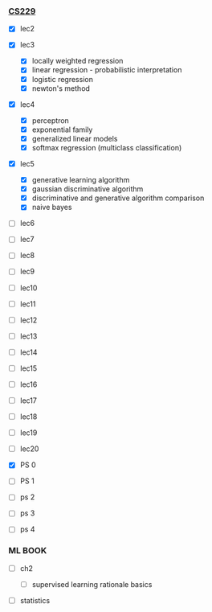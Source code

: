 
 ### [CS229](https://www.youtube.com/watch?v=het9HFqo1TQ&list=PLoROMvodv4rMiGQp3WXShtMGgzqpfVfbU&index=4) 

- [x] lec2 
- [x] lec3
	- [x] locally weighted regression
	- [x] linear regression - probabilistic interpretation
	- [x] logistic regression
	- [x] newton's method
- [x] lec4
	- [x] perceptron
	- [x] exponential family
	- [x] generalized linear models
	- [x] softmax regression (multiclass classification)
- [x] lec5
	- [x] generative learning algorithm
	- [x] gaussian discriminative algorithm
	- [x] discriminative and generative algorithm comparison
	- [x] naive bayes
- [ ] lec6
- [ ] lec7
- [ ] lec8
- [ ] lec9
- [ ] lec10
- [ ] lec11
- [ ] lec12
- [ ] lec13
- [ ] lec14
- [ ] lec15
- [ ] lec16
- [ ] lec17
- [ ] lec18
- [ ] lec19
- [ ] lec20


- [x] PS 0 
- [ ] PS 1
- [ ] ps 2
- [ ] ps 3
- [ ] ps 4




### ML BOOK

- [ ] ch2
	- [ ] supervised learning rationale basics
- [ ] statistics

 